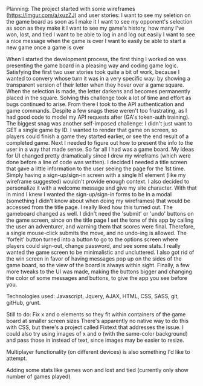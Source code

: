 Planning:
The project started with some wireframes (https://imgur.com/a/xuzZJ) and user stories:
  I want to see my seletion on the game board as soon as I make it
  I want to see my opponent's selection as soon as they make it
  I want to see my game's history, how many I've won, lost, and tied
  I want to be able to log in and log out easily
  I want to see a nice message when the game is over
  I want to easily be able to start a new game once a game is over

When I started the development process, the first thing I worked on was presenting
the game board in a pleasing way and coding game logic. Satisfying the first two user stories
took quite a bit of work, because I wanted to convery whose turn it was in a very specific way:
by showing a transparent version of their letter when they hover over a game square. When the selection
is made, the letter darkens and becomes permanently placed in the square. Solving this challenge
took a lot of time and effort as bugs continued to arise.
From there I took to the API authentication and game commands. Despite a few snags these weren't
too frustrating, as I had good code to model my API requests after (GA's token-auth training).
The biggest snag was another self-imposed challenge: I didn't just want to GET a single game by ID.
I wanted to render that game on screen, so players could finish a game they started earlier, or see
the end result of a completed game.
Next I needed to figure out how to present the info to the user in a way that made sense. So far all I had
was a game board. My ideas for UI changed pretty dramatically since I drew my wireframs (which were done
before a line of code was written). I decided I needed a title screen that gave a little information to the
user seeing the page for the 1st time. Simply having a sign-up/sign-in screen with a single h1 element (like my
wireframe suggested) wouldn't provide enough context. I also decided to personalize it with a welcome message
and give my site character. With that in mind I knew I wanted the sign-up/sign-in forms to be in a modal
(something I didn't know about when doing my wireframes) that would be accessed from the title page. I really liked
how this turned out. The gameboard changed as well. I didn't need the 'submit' or 'undo' buttons on the game screen,
since on the title page I set the tone of this app by calling the user an adventurer, and warning them that scores were
final. Therefore, a single mouse-click submits the move, and no undo-ing is allowed. The 'forfeit' button turned
into a button to go to the options screen where players could sign-out, change password, and see some stats.
I really wanted the game screen to be minimalistic and uncluttered. I also got rid of the win screen in favor
of having messages pop up on the sides of the game board, so the view of the board is always within sight.
Finally, a few more tweaks to the UI was made, making the buttons bigger and changing the color of some messages
and buttons, to give the app you see before you.


Technologies used:
Javascript, Jquery, AJAX, HTML, CSS, SASS, git, gitHub, grunt.


Still to do:
Fix x and o elements so they fit within containers of the game board at smaller screen sizes
There's apparently no native way to do this with CSS, but there's a project called Fixtext that
addresses the issue. I could also try using images of x and o (with the same-color background) and pass
those in instead of text, since images may be easier to resize.

Multiplayer functionality (on different devices) is also something I'd like to attempt.

Adding some stats like games won and lost and tied (currently only show number of games played)
